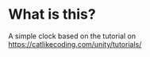 # What is this?

A simple clock based on the tutorial on https://catlikecoding.com/unity/tutorials/
